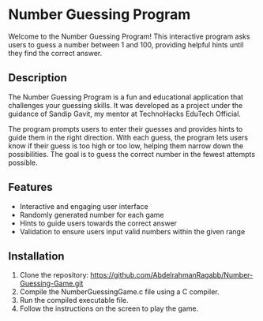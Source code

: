 # Number Guessing Program

Welcome to the Number Guessing Program! This interactive program asks users to guess a number between 1 and 100, providing helpful hints until they find the correct answer.

## Description

The Number Guessing Program is a fun and educational application that challenges your guessing skills. It was developed as a project under the guidance of Sandip Gavit, my mentor at TechnoHacks EduTech Official.

The program prompts users to enter their guesses and provides hints to guide them in the right direction. With each guess, the program lets users know if their guess is too high or too low, helping them narrow down the possibilities. The goal is to guess the correct number in the fewest attempts possible.

## Features

- Interactive and engaging user interface
- Randomly generated number for each game
- Hints to guide users towards the correct answer
- Validation to ensure users input valid numbers within the given range

## Installation

1. Clone the repository:
https://github.com/AbdelrahmanRagabb/Number-Guessing-Game.git
2. Compile the NumberGuessingGame.c file using a C compiler.
3. Run the compiled executable file.
4. Follow the instructions on the screen to play the game.
